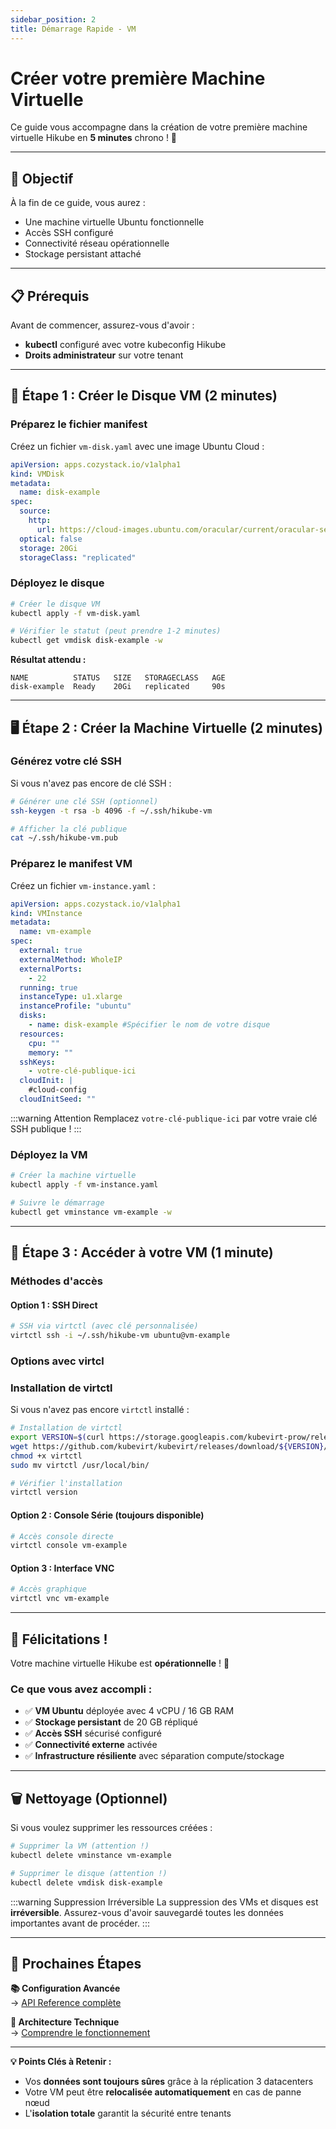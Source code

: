 ```yaml
---
sidebar_position: 2
title: Démarrage Rapide - VM
---
```


# Créer votre première Machine Virtuelle

Ce guide vous accompagne dans la création de votre première machine virtuelle Hikube en **5 minutes** chrono ! 🚀

---

## 🎯 Objectif

À la fin de ce guide, vous aurez :
- Une machine virtuelle Ubuntu fonctionnelle
- Accès SSH configuré
- Connectivité réseau opérationnelle
- Stockage persistant attaché

---

## 📋 Prérequis

Avant de commencer, assurez-vous d'avoir :
- **kubectl** configuré avec votre kubeconfig Hikube
- **Droits administrateur** sur votre tenant

---

## 🚀 Étape 1 : Créer le Disque VM (2 minutes)

### **Préparez le fichier manifest**

Créez un fichier `vm-disk.yaml` avec une image Ubuntu Cloud :

```yaml title="vm-disk.yaml"
apiVersion: apps.cozystack.io/v1alpha1
kind: VMDisk
metadata:
  name: disk-example
spec:
  source:
    http:
      url: https://cloud-images.ubuntu.com/oracular/current/oracular-server-cloudimg-amd64.img
  optical: false
  storage: 20Gi
  storageClass: "replicated"
```

### **Déployez le disque**

```bash
# Créer le disque VM
kubectl apply -f vm-disk.yaml

# Vérifier le statut (peut prendre 1-2 minutes)
kubectl get vmdisk disk-example -w
```

**Résultat attendu :**
```
NAME          STATUS   SIZE   STORAGECLASS   AGE
disk-example  Ready    20Gi   replicated     90s
```

---

## 🖥️ Étape 2 : Créer la Machine Virtuelle (2 minutes)

### **Générez votre clé SSH**

Si vous n'avez pas encore de clé SSH :

```bash
# Générer une clé SSH (optionnel)
ssh-keygen -t rsa -b 4096 -f ~/.ssh/hikube-vm

# Afficher la clé publique
cat ~/.ssh/hikube-vm.pub
```

### **Préparez le manifest VM**

Créez un fichier `vm-instance.yaml` :

```yaml title="vm-instance.yaml"
apiVersion: apps.cozystack.io/v1alpha1
kind: VMInstance
metadata:
  name: vm-example
spec:
  external: true
  externalMethod: WholeIP
  externalPorts:
    - 22
  running: true
  instanceType: u1.xlarge
  instanceProfile: "ubuntu"
  disks:
    - name: disk-example #Spécifier le nom de votre disque
  resources:
    cpu: ""
    memory: ""
  sshKeys:
    - votre-clé-publique-ici
  cloudInit: |
    #cloud-config
  cloudInitSeed: ""
```

:::warning Attention
Remplacez `votre-clé-publique-ici` par votre vraie clé SSH publique !
:::

### **Déployez la VM**

```bash
# Créer la machine virtuelle
kubectl apply -f vm-instance.yaml

# Suivre le démarrage
kubectl get vminstance vm-example -w
```

---

## 🔌 Étape 3 : Accéder à votre VM (1 minute)

### **Méthodes d'accès**

#### **Option 1 : SSH Direct**
```bash
# SSH via virtctl (avec clé personnalisée)
virtctl ssh -i ~/.ssh/hikube-vm ubuntu@vm-example
```

### **Options avec virtcl**
### **Installation de virtctl**

Si vous n'avez pas encore `virtctl` installé :

```bash
# Installation de virtctl
export VERSION=$(curl https://storage.googleapis.com/kubevirt-prow/release/kubevirt/kubevirt/stable.txt)
wget https://github.com/kubevirt/kubevirt/releases/download/${VERSION}/virtctl-${VERSION}-linux-amd64
chmod +x virtctl
sudo mv virtctl /usr/local/bin/

# Vérifier l'installation
virtctl version
```


#### **Option 2 : Console Série (toujours disponible)**
```bash
# Accès console directe
virtctl console vm-example
```

#### **Option 3 : Interface VNC**
```bash
# Accès graphique
virtctl vnc vm-example
```
---

## 🎉 Félicitations ! 

Votre machine virtuelle Hikube est **opérationnelle** ! 🎊

### **Ce que vous avez accompli :**
- ✅ **VM Ubuntu** déployée avec 4 vCPU / 16 GB RAM
- ✅ **Stockage persistant** de 20 GB répliqué
- ✅ **Accès SSH** sécurisé configuré
- ✅ **Connectivité externe** activée
- ✅ **Infrastructure résiliente** avec séparation compute/stockage

---

## 🗑️ Nettoyage (Optionnel)

Si vous voulez supprimer les ressources créées :

```bash
# Supprimer la VM (attention !)
kubectl delete vminstance vm-example

# Supprimer le disque (attention !)
kubectl delete vmdisk disk-example
```

:::warning Suppression Irréversible
La suppression des VMs et disques est **irréversible**. Assurez-vous d'avoir sauvegardé toutes les données importantes avant de procéder.
:::

---

## 🎯 Prochaines Étapes

<div style={{display: 'flex', gap: '20px', flexWrap: 'wrap'}}>

**📚 Configuration Avancée**  
→ [API Reference complète](./api-reference.md)

**📖 Architecture Technique**  
→ [Comprendre le fonctionnement](./overview.md)

</div>

---

**💡 Points Clés à Retenir :**
- Vos **données sont toujours sûres** grâce à la réplication 3 datacenters
- Votre VM peut être **relocalisée automatiquement** en cas de panne nœud
- L'**isolation totale** garantit la sécurité entre tenants 